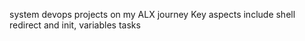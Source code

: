 system devops projects on my ALX journey
Key aspects include shell redirect and init, variables tasks
